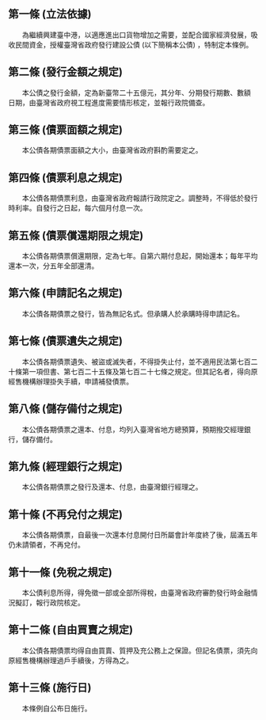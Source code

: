 第一條 (立法依據)
-----------------
　　為繼續興建臺中港，以適應進出口貨物增加之需要，並配合國家經濟發展，吸收民間資金，授權臺灣省政府發行建設公債 (以下簡稱本公債) ，特制定本條例。  


第二條 (發行金額之規定)
-----------------------
　　本公債之發行金額，定為新臺幣二十五億元，其分年、分期發行期數、數額  日期，由臺灣省政府視工程進度需要情形核定，並報行政院備查。  


第三條 (債票面額之規定)
-----------------------
　　本公債各期債票面額之大小，由臺灣省政府斟酌需要定之。  


第四條 (債票利息之規定)
-----------------------
　　本公債各期債票利息，由臺灣省政府報請行政院定之。調整時，不得低於發行時利率。自發行之日起，每六個月付息一次。  


第五條 (債票償還期限之規定)
---------------------------
　　本公債各期債票償還期限，定為七年。自第六期付息起，開始還本；每年平均還本一次，分五年全部還清。  


第六條 (申請記名之規定)
-----------------------
　　本公債各期債票之發行，皆為無記名式。但承購人於承購時得申請記名。  


第七條 (債票遺失之規定)
-----------------------
　　本公債各期債票遺失、被盜或滅失者，不得掛失止付，並不適用民法第七百二十條第一項但書、第七百二十五條及第七百二十七條之規定。但其記名者，得向原經售機構辦理掛失手續，申請補發債票。  


第八條 (儲存備付之規定)
-----------------------
　　本公債各期債票之還本、付息，均列入臺灣省地方總預算，預期撥交經理銀行，儲存備付。  


第九條 (經理銀行之規定)
-----------------------
　　本公債各期債票之發行及還本、付息，由臺灣銀行經理之。  


第十條 (不再兌付之規定)
-----------------------
　　本公債各期債票，自最後一次還本付息開付日所屬會計年度終了後，屆滿五年仍未請領者，不再兌付。  


第十一條 (免稅之規定)
---------------------
　　本公債利息所得，得免徵一部或全部所得稅，由臺灣省政府審酌發行時金融情況擬訂，報行政院核定。  


第十二條 (自由買賣之規定)
-------------------------
　　本公債各期債票均得自由買賣、質押及充公務上之保證。但記名債票，須先向原經售機構辦理過戶手續後，方得為之。  


第十三條 (施行日)
-----------------
　　本條例自公布日施行。